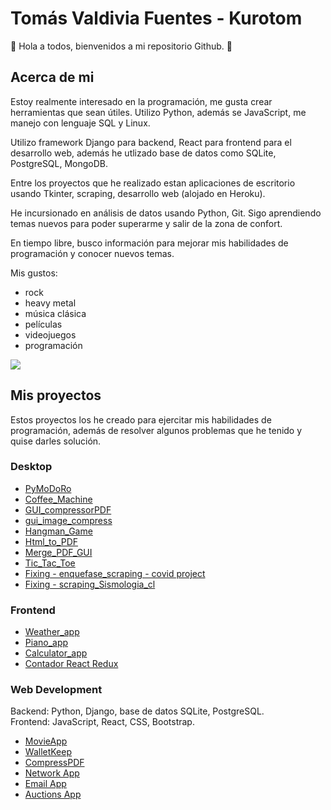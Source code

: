 # Tomás Valdivia Fuentes - Kurotom

👋 Hola a todos, bienvenidos a mi repositorio Github. 👋

## Acerca de mi

Estoy realmente interesado en la programación, me gusta crear herramientas que sean útiles. Utilizo Python, además se JavaScript, me manejo con lenguaje SQL y Linux.

Utilizo framework Django para backend, React para frontend para el desarrollo web, además he utlizado base de datos como SQLite, PostgreSQL, MongoDB.

Entre los proyectos que he realizado estan aplicaciones de escritorio usando Tkinter, scraping, desarrollo web (alojado en Heroku).

He incursionado en análisis de datos usando Python, Git. Sigo aprendiendo temas nuevos para poder superarme y salir de la zona de confort.

En tiempo libre, busco información para mejorar mis habilidades de programación y conocer nuevos temas.

Mis gustos:
* rock
* heavy metal
* música clásica
* películas
* videojuegos
* programación


[<img src="https://img.shields.io/badge/LinkedIn-blue?logo=linkedin&logoColor=white&style=for-the-badge" />](https://www.linkedin.com/in/tomas-valdivia-fuentes-596420227)



## Mis proyectos

Estos proyectos los he creado para ejercitar mis habilidades de programación, además de resolver algunos problemas que he tenido y quise darles solución.


### Desktop

* [PyMoDoRo](https://github.com/kurotom/proyectos_varios/tree/main/PyMoDoRo)
* [Coffee_Machine](https://github.com/kurotom/proyectos_varios/tree/main/Coffee_Machine)
* [GUI_compressorPDF](https://github.com/kurotom/proyectos_varios/tree/main/GUI_compressorPDF)
* [gui_image_compress](https://github.com/kurotom/proyectos_varios/tree/main/gui_image_compress)
* [Hangman_Game](https://github.com/kurotom/proyectos_varios/tree/main/Hangman_Game)
* [Html_to_PDF](https://github.com/kurotom/proyectos_varios/tree/main/Html_to_PDF)
* [Merge_PDF_GUI](https://github.com/kurotom/proyectos_varios/tree/main/Merge_PDF_GUI)
* [Tic_Tac_Toe](https://github.com/kurotom/proyectos_varios/tree/main/Tic_Tac_Toe)
* [Fixing - enquefase_scraping - covid project](https://github.com/kurotom/proyectos_varios/tree/main/enquefase_scraping)
* [Fixing - scraping_Sismologia_cl](https://github.com/kurotom/proyectos_varios/tree/main/scraping_Sismologia_cl)


### Frontend

* [Weather_app](https://github.com/kurotom/Portafolio_Web_Development/tree/weatherApp_react)
* [Piano_app](https://github.com/kurotom/Portafolio_Web_Development/tree/piano_react)
* [Calculator_app](https://github.com/kurotom/Portafolio_Web_Development/tree/calculator_react)
* [Contador React Redux](https://github.com/kurotom/Portafolio_Web_Development/tree/contador_react_redux)


### Web Development

Backend: Python, Django, base de datos SQLite, PostgreSQL.<br>
Frontend: JavaScript, React, CSS, Bootstrap.

* [MovieApp](https://github.com/kurotom/Portafolio_Web_Development/tree/movieApp)
* [WalletKeep](https://github.com/kurotom/Portafolio_Web_Development/tree/walletkeep)
* [CompressPDF](https://github.com/kurotom/Portafolio_Web_Development/tree/compressPDF)
* [Network App](https://github.com/kurotom/cs50W_proyectos/tree/main/network)
* [Email App](https://github.com/kurotom/cs50W_proyectos/tree/main/mail)
* [Auctions App](https://github.com/kurotom/cs50W_proyectos/tree/main/commerce)





<!--
**kurotom/kurotom** is a ✨ _special_ ✨ repository because its `README.md` (this file) appears on your GitHub profile.

Here are some ideas to get you started:

- 🔭 I’m currently working on ...
- 🌱 I’m currently learning ...
- 👯 I’m looking to collaborate on ...
- 🤔 I’m looking for help with ...
- 💬 Ask me about ...
- 📫 How to reach me: ...
- 😄 Pronouns: ...
- ⚡ Fun fact: ...
-->


